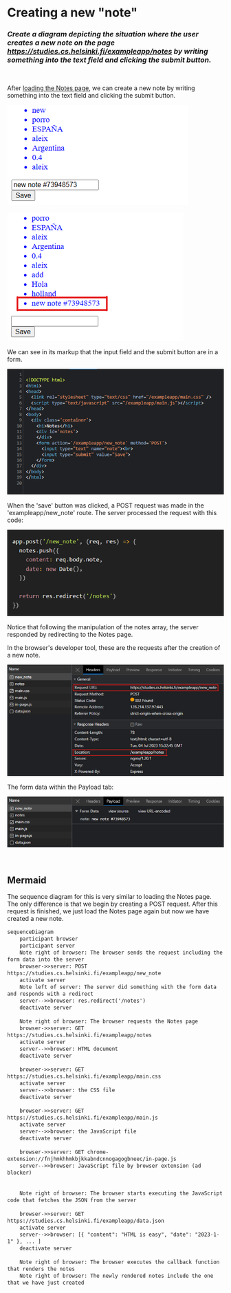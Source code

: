 # Creating a new "note"
### *Create a diagram depicting the situation where the user creates a new note on the page https://studies.cs.helsinki.fi/exampleapp/notes by writing something into the text field and clicking the submit button.*
<br>

After [loading the Notes page](loading-the-notes-page.md), we can create a new note by writing something into the text field and clicking the submit button.

![writing something in the input field](input-field.png)

![new note created after submit](new-note.png)

We can see in its markup that the input field and the submit button are in a form.

![html markup](html.png)

When the 'save' button was clicked, a POST request was made in the 'exampleapp/new_note' route. The server processed the request with this code:

![Alt text](image.png)

Notice that following the manipulation of the notes array, the server responded by redirecting to the Notes page.

In the browser's developer tool, these are the requests after the creation of a new note.

![new note header](new-note-header.png) 

The form data within the Payload tab:

![new note payload](new-note-payload.png)

<br>

## Mermaid

The sequence diagram for this is very similar to loading the Notes page. The only difference is that we begin by creating a POST request. After this request is finished, we just load the Notes page again but now we have created a new note.

```mermaid
sequenceDiagram
    participant browser
    participant server
    Note right of browser: The browser sends the request including the form data into the server
    browser->>server: POST https://studies.cs.helsinki.fi/exampleapp/new_note
    activate server
    Note left of server: The server did something with the form data and responds with a redirect
    server-->>browser: res.redirect('/notes')
    deactivate server

    Note right of browser: The browser requests the Notes page
    browser->>server: GET https://studies.cs.helsinki.fi/exampleapp/notes
    activate server
    server-->>browser: HTML document
    deactivate server

    browser->>server: GET https://studies.cs.helsinki.fi/exampleapp/main.css
    activate server
    server-->>browser: the CSS file
    deactivate server

    browser->>server: GET https://studies.cs.helsinki.fi/exampleapp/main.js
    activate server
    server-->>browser: the JavaScript file
    deactivate server

    browser->>server: GET chrome-extension://fnjhmkhhmkbjkkabndcnnogagogbneec/in-page.js
    server-->>browser: JavaScript file by browser extension (ad blocker)
    

    Note right of browser: The browser starts executing the JavaScript code that fetches the JSON from the server

    browser->>server: GET https://studies.cs.helsinki.fi/exampleapp/data.json
    activate server
    server-->>browser: [{ "content": "HTML is easy", "date": "2023-1-1" }, ... ]
    deactivate server

    Note right of browser: The browser executes the callback function that renders the notes
    Note right of browser: The newly rendered notes include the one that we have just created
```